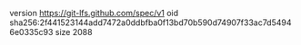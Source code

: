 version https://git-lfs.github.com/spec/v1
oid sha256:2f441523144add7472a0ddbfba0f13bd70b590d74907f33ac7d54946e0335c93
size 2088
